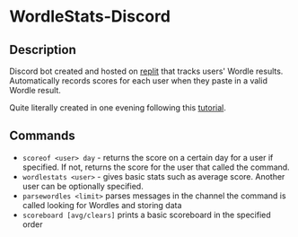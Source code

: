 # WordleStats-Discord

## Description

Discord bot created and hosted on [replit](https://replit.com/) that tracks users' Wordle results. Automatically records scores for each user when they paste in a valid Wordle result.

Quite literally created in one evening following this [tutorial](https://www.youtube.com/watch?v=SPTfmiYiuok).

## Commands

- ``scoreof <user> day`` - returns the score on a certain day for a user if specified. If not, returns the score for the user that called the command.
- ``wordlestats <user>`` - gives basic stats such as average score. Another user can be optionally specified.
- ``parsewordles <limit>`` parses messages in the channel the command is called looking for Wordles and storing data
- ``scoreboard [avg/clears]`` prints a basic scoreboard in the specified order

